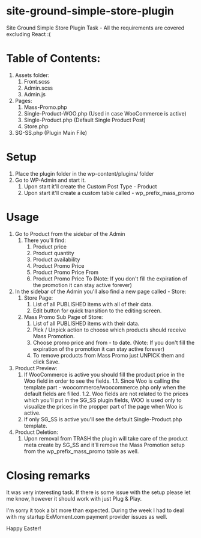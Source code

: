 # site-ground-simple-store-plugin
Site Ground Simple Store Plugin Task - All the requirements are covered excluding React :(

# Table of Contents:
1. Assets folder:
	1. Front.scss
	2. Admin.scss
	3. Admin.js
2. Pages:
	1. Mass-Promo.php
	2. Single-Product-WOO.php (Used in case WooCommerce is active)
	3. Single-Product.php (Default Single Product Post)
	4. Store.php
3. SG-SS.php (Plugin Main File)

# Setup
1. Place the plugin folder in the wp-content/plugins/ folder
2. Go to WP-Admin and start it.
	1. Upon start it'll create the Custom Post Type - Product
	2. Upon start it'll create a custom table called - wp_prefix_mass_promo

# Usage
1. Go to Product from the sidebar of the Admin
	1. There you'll find:
		1. Product price
		2. Product quantity
		3. Product availability
		4. Product Promo Price
		5. Product Promo Price From
		6. Product Promo Price To (Note: If you don't fill the expiration of the promotion it can stay active forever)
2. In the sidebar of the Admin you'll also find a new page called - Store:
	1. Store Page:
		1. List of all PUBLISHED items with all of their data.
		2. Edit button for quick transition to the editing screen.
	2. Mass Promo Sub Page of Store:
		1. List of all PUBLISHED items with their data.
		2. Pick / Unpick action to choose which products should receive Mass Promotion.
		3. Choose promo price and from - to date. (Note: If you don't fill the expiration of the promotion it can stay active forever)
		4. To remove products from Mass Promo just UNPICK them and click Save.
3. Product Preview:
	1. If WooCommerce is active you should fill the product price in the Woo field in order to see the fields.
    1.1. Since Woo is calling the template part - woocommerce/woocommerce.php only when the default fields are filled.
    1.2. Woo fields are not related to the prices which you'll put in the SG_SS plugin fields, WOO is used only to visualize the
    prices in the propper part of the page when Woo is active.
	2. If only SG_SS is active you'll see the default Single-Product.php template.  
4. Product Deletion:
	1. Upon removal from TRASH the plugin will take care of the product meta create by SG_SS and it'll remove the Mass Promotion setup
  	from the wp_prefix_mass_promo table as well.

# Closing remarks
It was very interesting task. If there is some issue with the setup please let me know, however it should work with just Plug & Play.

I'm sorry it took a bit more than expected. During the week I had to deal with my startup ExMoment.com payment provider issues as well.

Happy Easter!
